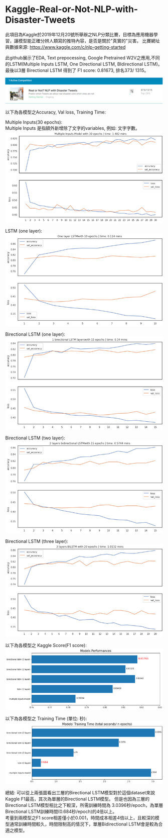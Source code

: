 # Kaggle-Real-or-Not-NLP-with-Disaster-Tweets

此項目為Kaggle於2019年12月20號所舉辦之NLP分類比賽，目標為應用機器學習，讓模型能正確分辨人類寫的推特內容，是否是關於"真實的"災害。
比賽網址與數據來源: https://www.kaggle.com/c/nlp-getting-started


此github展示了EDA, Text prepocessing, Google Pretrained W2V之應用,不同的LSTM(Multiple Inputs LSTM, One Directional LSTM, BIdirectional LSTM)。      
最後以3層 Birectional LSTM 得到了 F1 score: 0.81673, 排名373/ 1315。

![image](https://github.com/chunhan-c/Kaggle-Real-or-Not-NLP-with-Disaster-Tweets/blob/master/Rank%20of%20Real%20or%20Not.png)

以下為各模型之Accuracy, Val loss, Training Time:  

Multiple Inputs(30 epochs):  
Multiple Inputs 是指額外新增除了文字的variables, 例如: 文字字數。
![image](https://github.com/chunhan-c/Kaggle-Real-or-Not-NLP-with-Disaster-Tweets/blob/master/multiple_inputs_30e.png)

LSTM (one layer):  
![image](https://github.com/chunhan-c/Kaggle-Real-or-Not-NLP-with-Disaster-Tweets/blob/master/one_d_lstm_1y_10e.png)

Birectional LSTM (one layer):  
![image](https://github.com/chunhan-c/Kaggle-Real-or-Not-NLP-with-Disaster-Tweets/blob/master/bi_1y_15e.png)

Birectional LSTM (two layer):  
![image](https://github.com/chunhan-c/Kaggle-Real-or-Not-NLP-with-Disaster-Tweets/blob/master/bi_2y_15e.png)

Birectional LSTM (three layer):  
![image](https://github.com/chunhan-c/Kaggle-Real-or-Not-NLP-with-Disaster-Tweets/blob/master/bi_3y_20e.png)  
  
  
以下為各模型之 Kaggle Score(F1 score):
![image](https://github.com/chunhan-c/Kaggle-Real-or-Not-NLP-with-Disaster-Tweets/blob/master/models_scores.png)  
  
  
以下為各模型之 Training Time (單位: 秒):
![image](https://github.com/chunhan-c/Kaggle-Real-or-Not-NLP-with-Disaster-Tweets/blob/master/trainings_times.png)


總結:
可以從上兩張圖看出三層的Birectional LSTM模型對於這個dataset來說 Kaggle F1最高，其次為單層的Birectional LSTM模型。
但是也因為三層的Birectional LSTM模型相比之下較深，所需訓練時間為 3.0396秒/epoch，為單層Birectional LSTM訓練時間(0.684秒/epoch)的4倍以上。  
考量到兩模型之F1 score相差僅小於0.001，時間成本相差4倍以上，且較深的模型通常訓練時間較久，時間限制高的情況下，單層Bidirectional LSTM會是較為合適之模型。



